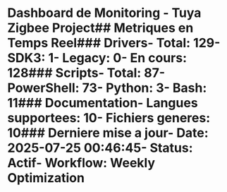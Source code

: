 # Dashboard de Monitoring - Tuya Zigbee Project## Metriques en Temps Reel### Drivers- Total: 129- SDK3: 1- Legacy: 0- En cours: 128### Scripts- Total: 87- PowerShell: 73- Python: 3- Bash: 11### Documentation- Langues supportees: 10- Fichiers generes: 10### Derniere mise a jour- Date: 2025-07-25 00:46:45- Status: Actif- Workflow: Weekly Optimization